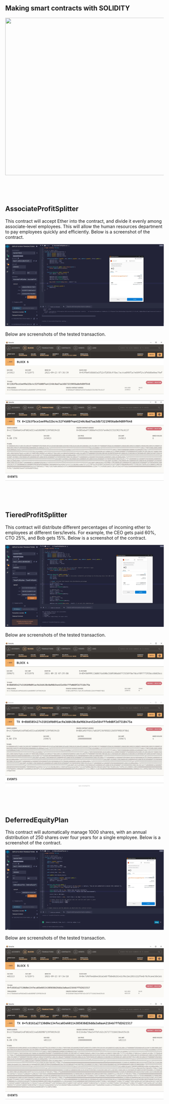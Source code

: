 ## Making smart contracts with SOLIDITY

<p align="center">
   	<img src="/BuySell_SmartContracts/Images/SOL_ETH.png" width="1200" height="500">
</p>

<p>&nbsp;</p>
<p>&nbsp;</p>

## AssociateProfitSplitter 

This contract will accept Ether into the contract, and divide it evenly among associate-level employees. This will allow the human resources department to pay employees quickly and efficiently. Below is a screenshot of the contract.

![AssociateProfitSplitter](Images/AssociateProfitSplitter_PreConfirm.JPG)

Below are screenshots of the tested transaction.

![AssociateProfitSplitter](Images/AssociateProfitSplitter_Ganache.JPG)

![AssociateProfitSplitter_Tx](Images/AssociateProfitSplitter_Ganache_Tx.JPG)

<p>&nbsp;</p>
<p>&nbsp;</p>

## TieredProfitSplitter
This contract will distribute different percentages of incoming ether to employees at different tiers/levels. For example, the CEO gets paid 60%, CTO 25%, and Bob gets 15%. Below is a screenshot of the contract.

![TieredProfitSplitter](Images/TieredProfitSplitter_PreConfirm.JPG)

Below are screenshots of the tested transaction.

![TieredProfitSplitter](Images/TieredProfitSplitter_Ganache.JPG)

![TieredProfitSplitter_Tx](Images/TieredProfitSplitter_Ganache_Tx.JPG)

<p>&nbsp;</p>
<p>&nbsp;</p>

## DeferredEquityPlan
This contract will automatically manage 1000 shares, with an annual distribution of 250 shares over four years for a single employee. Below is a screenshot of the contract.

![DeferredEquityPlan](Images/DeferredEquityPlan_PreConfirm.JPG)

Below are screenshots of the tested transaction.

![DeferredEquityPlan](Images/DeferredEquityPlan_Ganache.JPG)

![DeferredEquityPlan_Tx](Images/DeferredEquityPlan_Ganache_Tx.JPG)
